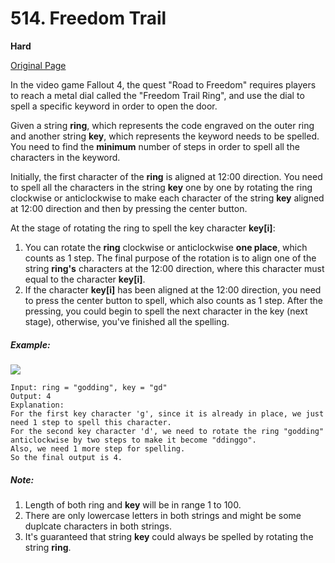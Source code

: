 # 514. Freedom Trail

**Hard**

[Original Page](https://leetcode.com/problems/freedom-trail/)

In the video game Fallout 4, the quest "Road to Freedom" requires players to reach a metal dial called the "Freedom Trail Ring", and use the dial to spell a specific keyword in order to open the door.

Given a string __ring__, which represents the code engraved on the outer ring and another string __key__, which represents the keyword needs to be spelled. You need to find the __minimum__ number of steps in order to spell all the characters in the keyword.

Initially, the first character of the __ring__ is aligned at 12:00 direction. You need to spell all the characters in the string __key__ one by one by rotating the ring clockwise or anticlockwise to make each character of the string __key__ aligned at 12:00 direction and then by pressing the center button.

At the stage of rotating the ring to spell the key character __key[i]__:
1. You can rotate the __ring__ clockwise or anticlockwise __one place__, which counts as 1 step. The final purpose of the rotation is to align one of the string __ring's__ characters at the 12:00 direction, where this character must equal to the character __key[i]__.
2. If the character __key[i]__ has been aligned at the 12:00 direction, you need to press the center button to spell, which also counts as 1 step. After the pressing, you could begin to spell the next character in the key (next stage), otherwise, you've finished all the spelling.

##### Example:
![](https://assets.leetcode.com/uploads/2018/10/22/ring.jpg)
```
Input: ring = "godding", key = "gd"
Output: 4
Explanation:
For the first key character 'g', since it is already in place, we just need 1 step to spell this character. 
For the second key character 'd', we need to rotate the ring "godding" anticlockwise by two steps to make it become "ddinggo".
Also, we need 1 more step for spelling.
So the final output is 4.
```

##### Note:
1. Length of both ring and __key__ will be in range 1 to 100.
2. There are only lowercase letters in both strings and might be some duplcate characters in both strings.
3. It's guaranteed that string __key__ could always be spelled by rotating the string __ring__.
